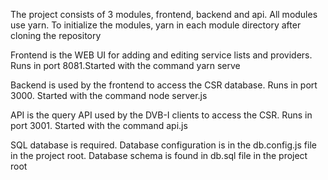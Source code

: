 The project consists of 3 modules, frontend, backend and api. 
All modules use yarn. To initialize the modules, yarn in each module directory after cloning the repository

Frontend is the WEB UI for adding and editing service lists and providers. Runs in port 8081.Started with the command yarn serve

Backend is used by the frontend to access the CSR database. Runs in port 3000. Started with the command node server.js

API is the query API used by the DVB-I clients to access the CSR. Runs in port 3001. Started with the command api.js

SQL database is required. Database configuration is in the db.config.js file in the project root. Database schema is found in db.sql file in the project root

